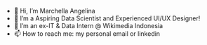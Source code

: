 - 👋 Hi, I’m Marchella Angelina
- 👀 I’m a Aspiring Data Scientist and Experienced UI/UX Designer!
- 🌱 I’m an ex-IT & Data Intern @ Wikimedia Indonesia
- 📫 How to reach me: my personal email or linkedin

<!---
MarchellaAngelina/MarchellaAngelina is a ✨ special ✨ repository because its `README.md` (this file) appears on your GitHub profile.
You can click the Preview link to take a look at your changes.
--->
